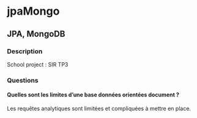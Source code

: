 # jpaMongo
## JPA, MongoDB
### Description
School project : SIR TP3

### Questions
#### Quelles sont les limites d’une base données orientées document ?
Les requêtes analytiques sont limitées et compliquées à mettre en place. 
